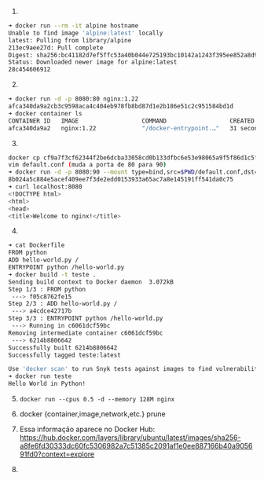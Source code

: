 1.
```bash
➜ docker run --rm -it alpine hostname
Unable to find image 'alpine:latest' locally
latest: Pulling from library/alpine
213ec9aee27d: Pull complete 
Digest: sha256:bc41182d7ef5ffc53a40b044e725193bc10142a1243f395ee852a8d9730fc2ad
Status: Downloaded newer image for alpine:latest
28c454606912
```

2.
```bash
➜ docker run -d -p 8080:80 nginx:1.22 
afca340da9a2cb3c9598aca4c404eb978fb8bd87d1e2b186e51c2c951584bd1d
➜ docker container ls                          
CONTAINER ID   IMAGE                  COMMAND                  CREATED          STATUS          PORTS                                   NAMES
afca340da9a2   nginx:1.22             "/docker-entrypoint.…"   31 seconds ago   Up 31 seconds   0.0.0.0:8080->80/tcp, :::8080->80/tcp   amazing_cray
```

3.
```bash
docker cp cf9a7f3cf62344f2be6dcba33058cd0b133dfbc6e53e98065a9f5f86d1c5f8fc:/etc/nginx/conf.d/default.conf .
vim default.conf (muda a porta de 80 para 90)
➜ docker run -d -p 8080:90 --mount type=bind,src=$PWD/default.conf,dst=/etc/nginx/conf.d/default.conf,readonly nginx:1.22
8b024a5c884e5acef409ee7f3de2edd0153933a65ac7a8e145191ff541da0c75
➜ curl localhost:8080
<!DOCTYPE html>
<html>
<head>
<title>Welcome to nginx!</title>
```

4.
```bash
➜ cat Dockerfile
FROM python
ADD hello-world.py /
ENTRYPOINT python /hello-world.py
➜ docker build -t teste .
Sending build context to Docker daemon  3.072kB
Step 1/3 : FROM python
 ---> f05c8762fe15
Step 2/3 : ADD hello-world.py /
 ---> a4cdce42717b
Step 3/3 : ENTRYPOINT python /hello-world.py
 ---> Running in c6061dcf59bc
Removing intermediate container c6061dcf59bc
 ---> 6214b8806642
Successfully built 6214b8806642
Successfully tagged teste:latest

Use 'docker scan' to run Snyk tests against images to find vulnerabilities and learn how to fix them
➜ docker run teste       
Hello World in Python!
```

5. `docker run --cpus 0.5 -d --memory 128M nginx`

6. docker {container,image,network,etc.} prune

7. Essa informação aparece no Docker Hub: https://hub.docker.com/layers/library/ubuntu/latest/images/sha256-a8fe6fd30333dc60fc5306982a7c51385c2091af1e0ee887166b40a905691fd0?context=explore

8.